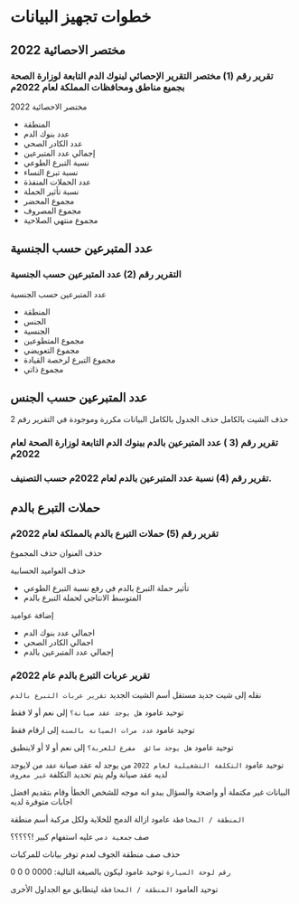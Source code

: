 # خطوات تجهيز البيانات

## مختصر الاحصائية 2022
### تقرير رقم (1) مختصر التقرير الإحصائي لبنوك الدم التابعة لوزارة الصحة بجميع مناطق ومحافظات المملكة لعام 2022م

مختصر الاحصائية 2022 

- المنطقة
- عدد بنوك الدم
- عدد الكادر الصحي
- إجمالي عدد المتبرعين
- نسبة التبرع الطوعي
- نسبة تبرع النساء
- عدد الحملات المنفذة
- نسبة تأثير الحملة
- مجموع المحضر
- مجموع المصروف
- مجموع منتهي الصلاحية


## عدد المتبرعين حسب الجنسية

###  التقرير رقم (2) عدد المتبرعين حسب الجنسية 

عدد المتبرعين حسب الجنسية

- المنطقة
- الجنس
- الجنسية
- مجموع المتطوعين
- مجموع التعويضي
- مجموع التبرع لرخصة القيادة
- مجموع ذاتي



## عدد المتبرعين حسب الجنس  
حذف الشيت بالكامل
حذف الجدول بالكامل
البيانات مكررة وموجودة في التقرير رقم 2

### تقرير رقم (3 ) عدد المتبرعين بالدم ببنوك الدم التابعة لوزارة الصحة  لعام 2022م  

### تقرير رقم (4) نسبة عدد المتبرعين بالدم لعام 2022م حسب التصنيف.



## حملات التبرع بالدم
### تقرير رقم (5) حملات التبرع بالدم بالمملكة لعام 2022م
حذف العنوان 
حذف المجموع

حذف العواميد الحسابية
- تأثير حملة التبرع بالدم في رفع نسبة التبرع الطوعي 
- المتوسط الانتاجي لحملة التبرع بالدم



إضافة عواميد
- اجمالي عدد بنوك الدم
- اجمالي الكادر الصحي
- إجمالي عدد المتبرعين بالدم


### تقرير عربات التبرع بالدم  عام 2022م
نقله إلى شيت جديد مستقل
أسم الشيت الجديد `تقرير عربات التبرع بالدم`

توحيد عامود `هل يوجد عقد صيانة؟`
إلى نعم أو لا فقط

توحيد عامود  `عدد مرات الصيانة بالسنة`
إلى ارقام فقط

توحيد عامود `هل يوجد سائق  مفرغ للعربة؟`
إلى نعم أو لا أو لاينطبق


توحيد عامود `التكلفة التشغيلية لعام 2022`
من يوجد له عقد صيانة `عقد`
من لايوجد لديه عقد صيانة ولم يتم تحديد التكلفة `غير معروف`

البيانات غير مكتملة أو واضحة
والسؤال يبدو انه موجه للشخص الخطأ وقام بتقديم افضل اجابات متوفرة لديه

`المنطقة / المحافظة` عامود
ازالة الدمج للخلاية
ولكل مركبة أسم منطقة

صف `جمعية دمي` 
عليه استفهام كبير !؟؟؟؟؟


حذف صف منطقة الجوف
لعدم توفر بيانات للمركبات



`رقم لوحة السيارة` توحيد عامود 
ليكون بالصيغة التالية:
0000 0 0 0

توحيد العامود `المنطقة / المحافظة`
ليتطابق مع الجداول الأخرى
